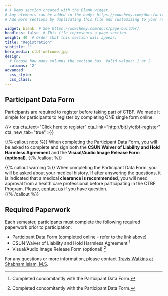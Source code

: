 ```yaml
---
# A Demo section created with the Blank widget.
# Any elements can be added in the body: https://wowchemy.com/docs/writing-markdown-latex/
# Add more sections by duplicating this file and customizing to your requirements.

widget: blank  # See https://wowchemy.com/docs/page-builder/
headless: false  # This file represents a page section.
weight: 40  # Order that this section will appear.
title: "Registration"
subtitle: ""
hero_media: ctbf-welcome.jpg
design:
  # Choose how many columns the section has. Valid values: 1 or 2.
  columns: '2'
advanced:
  css_style:
  css_class:
---
```


## Participant Data Form

Participants are required to register before taking part of CTBF. We made it simple for participants to register by completing ONE single form online.

{{< cta cta_text="Click here to register" cta_link="http://bit.ly/ctbf-register" cta_new_tab="true" >}}


{{% callout note %}}
When completing the Participant Data Form, you will be asked to complete and sign both the **CSUN Waiver of Liability and Hold Harmless Agreement** and the **Visual/Audio Image Release Form (optional)**.
{{% /callout %}}

{{% callout warning %}}
When completing the Participant Data Form, you will be asked about your medical history. If after answering the questions, it is indicated that a medical **clearance is recommended**, you will need approval from a health care professional before participating in the CTBF Program. Please, [contact us](#contact) if you have question.  
{{% /callout %}}

## Required Paperwork

Each semester, participants must complete the following required paperwork prior to participation: 

- Participant Data Form (completed online - refer to the link above)
- CSUN Waiver of Liability and Hold Harmless Agreement [^1]   
- Visual/Audio Image Release Form (optional) [^1]

For any questions or more information, please contact [Travis Watkins at Shabnam Islam, M.S](#people).

[^1]: Completed concomitantly with the Participant Data Form.